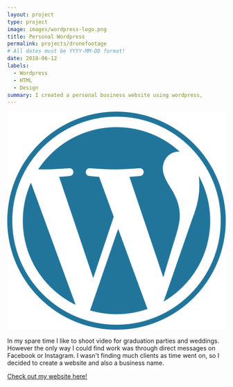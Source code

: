 ```yaml
---
layout: project
type: project
image: images/wordpress-logo.png
title: Personal Wordpress
permalink: projects/dronefootage
# All dates must be YYYY-MM-DD format!
date: 2018-06-12
labels:
  - Wordpress
  - HTML
  - Design
summary: I created a personal business website using wordpress,
---
```


<img class="ui medium right floated rounded image" src="../images/wordpress-logo.png">


In my spare time I like to shoot video for graduation parties and weddings. However the only way I could find work was through direct messages on Facebook or Instagram. I wasn't finding much clients as time went on, so I decided to create a website and also a business name. 
 
<a href="willfilms.org"><i class="large wordpress icon"></i>Check out my website here!</a>
